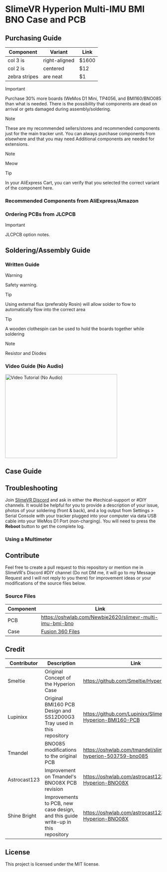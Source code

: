 # SlimeVR Hyperion Multi-IMU BMI BNO Case and PCB

## Purchasing Guide
| Component | Variant | Link |
| -------------------- | --------------- | -------------------------------------------------------------------------------- |
| col 3 is      | right-aligned | $1600 |
| col 2 is      | centered      |   $12 |
| zebra stripes | are neat      |    $1 |

> [!IMPORTANT]
> Purchase 30% more boards (WeMos D1 Mini, TP4056, and BMI160/BNO085 than what is needed. There is the possibility that components are dead on arrival or gets damaged during assembly/soldering.

> [!NOTE]
> These are my recommended sellers/stores and recommended components just for the main tracker unit. You can always purchase components from elsewhere and that you may need Additional components are needed for extensions.

> [!NOTE]
> Meow

> [!TIP]
> In your AliExpress Cart, you can verify that you selected the correct variant of the component here.

### Recommended Components from AliExpress/Amazon

### Ordering PCBs from JLCPCB
> [!IMPORTANT]
> JLCPCB option notes.

## Soldering/Assembly Guide

### Written Guide

> [!WARNING]
> Safety warning.

> [!TIP]
> Using external flux (preferably Rosin) will allow solder to flow to automatically flow into the correct area

> [!TIP]
> A wooden clothespin can be used to hold the boards together while soldering

> [!NOTE]
> Resistor and Diodes

### Video Guide (No Audio)
<a href="https://www.youtube.com/watch?v=Jj9A87dSZgY" target="_blank"><img src="http://i3.ytimg.com/vi/Jj9A87dSZgY/hqdefault.jpg" alt="Video Tutorial (No Audio)" width="360" height="270" border="0" /></a>

## Case Guide

## Troubleshooting

Join <a href="https://discord.gg/SlimeVR" target="_blank">SlimeVR Discord</a> and ask in either the #techical-support or #DIY channels. It would be helpful for you to provide a description of your issue, photos of your soldering (front & back), and a log output from Settings > Serial Console with your tracker plugged into your computer via data USB cable into your WeMos D1 Port (non-charging). You will need to press the **Reboot** button to get the complete log.

### Using a Multimeter


## Contribute
Feel free to create a pull request to this repository or mention me in SlimeVR's Discord #DIY channel (Do not DM me, it will go to my Message Request and I will not reply to you there)  for improvement ideas or your modifications of the source files below. 

### Source Files
| Component | Link |
| -------------------- | -------------------------------------------------------------------------------- |
| PCB | <a href="https://oshwlab.com/Newbie2620/slimevr-multi-imu-bmi-bno" target="_blank">https://oshwlab.com/Newbie2620/slimevr-multi-imu-bmi-bno</a> |
| Case | <a href="../blob/master/LICENSE" target="_blank">Fusion 360 Files</a> |

## Credit
| Contributor | Description | Link |
| -------------------- | ---------------------------------------- | -------------------------------------------------------------------------------- |
| Smeltie | Original Concept of the Hyperion Case | <a href="https://github.com/Smeltie/Hyperion" target="_blank">https://github.com/Smeltie/Hyperion</a> |
| Lupinixx | Original BMI160 PCB Design and SS12D00G3 Tray used in this repository | <a href="https://github.com/Lupinixx/SlimeVR-Hyperion-BMI160-PCB" target="_blank">https://github.com/Lupinixx/SlimeVR-Hyperion-BMI160-PCB</a> |
| Tmandel | BNO085 modifications to the original PCB | <a href="https://oshwlab.com/tmandel/slimevr-hyperion-503759-bno085" target="_blank">https://oshwlab.com/tmandel/slimevr-hyperion-503759-bno085</a> |
| Astrocast123 | Improvement on Tmandel's BNO08X PCB revision | <a href="https://oshwlab.com/astrocast123/SlimeVR-Hyperion-BNO08X" target="_blank">https://oshwlab.com/astrocast123/SlimeVR-Hyperion-BNO08X</a> |
| Shine Bright | Improvements to PCB, new case design, and this guide write-up in this repository | <a href="https://oshwlab.com/astrocast123/SlimeVR-Hyperion-BNO08X" target="_blank">https://oshwlab.com/astrocast123/SlimeVR-Hyperion-BNO08X</a> |

## License
This project is licensed under the MIT license.
